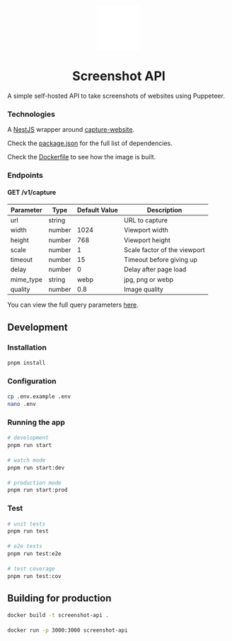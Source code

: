 <p align='center'>
<img
  src='.github/art/icon.svg'
  alt='Icon' height='100'/>
</p>

<h1 align='center'>
    Screenshot API
</h1>

A simple self-hosted API to take screenshots of websites using Puppeteer.

### Technologies

A [NestJS](https://nestjs.com/) wrapper around [capture-website](https://github.com/sindresorhus/capture-website).

Check the [package.json](package.json) for the full list of dependencies.

Check the [Dockerfile](Dockerfile) to see how the image is built.

### Endpoints

#### GET /v1/capture

| Parameter | Type   | Default Value | Description                  |
|-----------|--------|---------------|------------------------------|
| url       | string |               | URL to capture               |
| width     | number | 1024          | Viewport width               |
| height    | number | 768           | Viewport height              |
| scale     | number | 1             | Scale factor of the viewport |
| timeout   | number | 15            | Timeout before giving up     |
| delay     | number | 0             | Delay after page load        |
| mime_type | string | webp          | jpg, png or webp             |
| quality   | number | 0.8           | Image quality                |

You can view the full query parameters [here](src/dto/CaptureDTO.js).

## Development

### Installation

```bash
pnpm install
```

### Configuration

```bash
cp .env.example .env
nano .env
```

### Running the app

```bash
# development
pnpm run start

# watch mode
pnpm run start:dev

# production mode
pnpm run start:prod
```

### Test

```bash
# unit tests
pnpm run test

# e2e tests
pnpm run test:e2e

# test coverage
pnpm run test:cov
```

## Building for production

```bash
docker build -t screenshot-api .

docker run -p 3000:3000 screenshot-api
```
